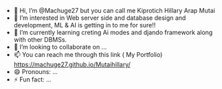 - 👋 Hi, I’m @Machuge27 but you can call me Kiprotich Hillary Arap Mutai
- 👀 I’m interested in Web server side and database design and development, ML & AI is getting in to me for sure!!
- 🌱 I’m currently learning creting Ai modes and djando framework along with other DBMSs.
- 💞️ I’m looking to collaborate on ...
- 📫 You can reach me through this link ( My Portfolio) https://machuge27.github.io/Mutaihillary/
- 😄 Pronouns: ...
- ⚡ Fun fact: ...

<!---
Machuge27/Machuge27 is a ✨ special ✨ repository because its `README.md` (this file) appears on your GitHub profile.
You can click the Preview link to take a look at your changes.
--->
